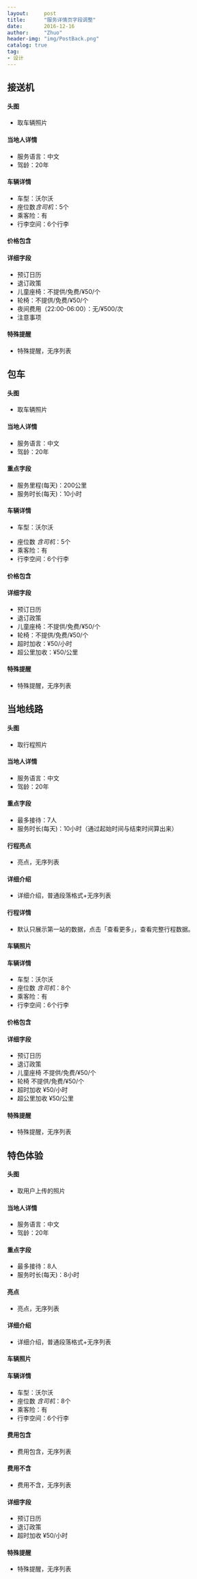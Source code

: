 ```yaml
---
layout:     post
title:      "服务详情页字段调整"
date:       2016-12-16
author:     "Zhuo"
header-img: "img/PostBack.png"
catalog: true
tag:
- 设计
---
```


## 接送机

#### 头图
* 取车辆照片

#### 当地人详情
* 服务语言：中文
* 驾龄：20年

#### 车辆详情
* 车型：沃尔沃
* 座位数*含司机*：5个
* 乘客险：有
* 行李空间：6个行李

#### 价格包含

#### 详细字段
* 预订日历
* 退订政策
* 儿童座椅：不提供/免费/¥50/个
* 轮椅：不提供/免费/¥50/个
* 夜间费用（22:00-06:00）：无/¥500/次
* 注意事项

#### 特殊提醒
* 特殊提醒，无序列表

## 包车

#### 头图
* 取车辆照片

#### 当地人详情
* 服务语言：中文
* 驾龄：20年

#### 重点字段
* 服务里程(每天)：200公里
* 服务时长(每天)：10小时

#### 车辆详情
- 车型：沃尔沃
* 座位数 *含司机*：5个
* 乘客险：有
* 行李空间：6个行李

#### 价格包含

#### 详细字段
* 预订日历
* 退订政策
* 儿童座椅：不提供/免费/¥50/个
* 轮椅：不提供/免费/¥50/个
* 超时加收：¥50/小时
* 超公里加收：¥50/公里

#### 特殊提醒
* 特殊提醒，无序列表

## 当地线路

#### 头图
* 取行程照片

#### 当地人详情
* 服务语言：中文
* 驾龄：20年

#### 重点字段
* 最多接待：7人
* 服务时长(每天)：10小时（通过起始时间与结束时间算出来）

#### 行程亮点
* 亮点，无序列表

#### 详细介绍
* 详细介绍，普通段落格式+无序列表

#### 行程详情
* 默认只展示第一站的数据，点击「查看更多」，查看完整行程数据。

#### 车辆照片

#### 车辆详情
* 车型：沃尔沃
* 座位数 *含司机*：8个
* 乘客险：有
* 行李空间：6个行李

#### 价格包含

#### 详细字段
* 预订日历
* 退订政策
* 儿童座椅 不提供/免费/¥50/个
* 轮椅 不提供/免费/¥50/个
* 超时加收 ¥50/小时
* 超公里加收 ¥50/公里

#### 特殊提醒
* 特殊提醒，无序列表

## 特色体验

#### 头图
* 取用户上传的照片

#### 当地人详情
* 服务语言：中文
* 驾龄：20年

#### 重点字段
* 最多接待：8人
* 服务时长(每天)：8小时

#### 亮点
* 亮点，无序列表

#### 详细介绍
* 详细介绍，普通段落格式+无序列表

#### 车辆照片

#### 车辆详情
* 车型：沃尔沃
* 座位数 *含司机*：8个
* 乘客险：有
* 行李空间：6个行李

#### 费用包含
* 费用包含，无序列表

#### 费用不含
* 费用不含，无序列表

#### 详细字段
* 预订日历
* 退订政策
* 超时加收 ¥50/小时

#### 特殊提醒
* 特殊提醒，无序列表